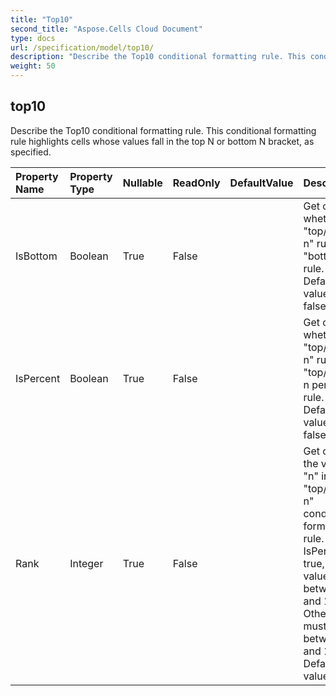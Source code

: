 ```yaml
---
title: "Top10"
second_title: "Aspose.Cells Cloud Document"
type: docs
url: /specification/model/top10/
description: "Describe the Top10 conditional formatting rule. This conditional formatting    rule highlights cells whose values fall in the top N or bottom N bracket,    as specified."
weight: 50
---
```


## **top10**

Describe the Top10 conditional formatting rule. This conditional formatting    rule highlights cells whose values fall in the top N or bottom N bracket,    as specified. 

| Property Name | Property Type | Nullable |  ReadOnly | DefaultValue | Description | 
| :- | :- | :- |:- |  :- | :- |
| IsBottom | Boolean | True |  False |  | Get or set whether a "top/bottom n" rule is a "bottom n" rule.            Default value is false.  |  
| IsPercent | Boolean | True |  False |  | Get or set whether a "top/bottom n" rule is a "top/bottom n percent" rule.            Default value is false.  |  
| Rank | Integer | True |  False |  | Get or set the value of "n" in a "top/bottom n" conditional formatting rule.            If IsPercent is true, the value must between 0 and 100.            Otherwise it must between 0 and 1000.            Default value is 10.  |  

